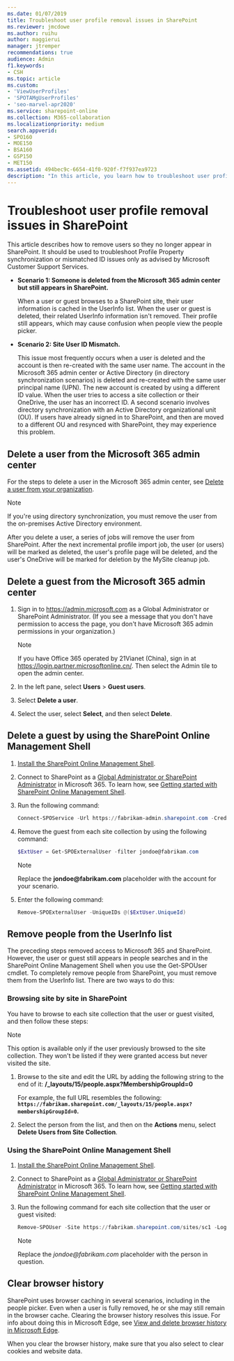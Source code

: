 ```yaml
---
ms.date: 01/07/2019
title: Troubleshoot user profile removal issues in SharePoint
ms.reviewer: jmcdowe
ms.author: ruihu
author: maggierui
manager: jtremper
recommendations: true
audience: Admin
f1.keywords:
- CSH
ms.topic: article
ms.custom:
- 'ViewUserProfiles'
- 'SPOTAMgUserProfiles'
- 'seo-marvel-apr2020'
ms.service: sharepoint-online
ms.collection: M365-collaboration
ms.localizationpriority: medium
search.appverid:
- SPO160
- MOE150
- BSA160
- GSP150
- MET150
ms.assetid: 494bec9c-6654-41f0-920f-f7f937ea9723
description: "In this article, you learn how to troubleshoot user profile removal issues in SharePoint."
---
```


# Troubleshoot user profile removal issues in SharePoint

This article describes how to remove users so they no longer appear in SharePoint. It should be used to troubleshoot Profile Property synchronization or mismatched ID issues only as advised by Microsoft Customer Support Services.

- **Scenario 1: Someone is deleted from the Microsoft 365 admin center but still appears in SharePoint.**
 
    When a user or guest browses to a SharePoint site, their user information is cached in the UserInfo list. When the user or guest is deleted, their related UserInfo information isn't removed. Their profile still appears, which may cause confusion when people view the people picker.

- **Scenario 2: Site User ID Mismatch.**
 
    This issue most frequently occurs when a user is deleted and the account is then re-created with the same user name. The account in the Microsoft 365 admin center or Active Directory (in directory synchronization scenarios) is deleted and re-created with the same user principal name (UPN). The new account is created by using a different ID value. When the user tries to access a site collection or their OneDrive, the user has an incorrect ID. A second scenario involves directory synchronization with an Active Directory organizational unit (OU). If users have already signed in to SharePoint, and then are moved to a different OU and resynced with SharePoint, they may experience this problem.
 
## Delete a user from the Microsoft 365 admin center

For the steps to delete a user in the Microsoft 365 admin center, see [Delete a user from your organization](/office365/admin/add-users/delete-a-user).
 
> [!NOTE]
>   If you're using directory synchronization, you must remove the user from the on-premises Active Directory environment.

 After you delete a user, a series of jobs will remove the user from SharePoint. After the next incremental profile import job, the user (or users) will be marked as deleted, the user's profile page will be deleted, and the user's OneDrive will be marked for deletion by the MySite cleanup job.

## Delete a guest from the Microsoft 365 admin center

1. Sign in to https://admin.microsoft.com as a Global Administrator or SharePoint Administrator. (If you see a message that you don't have permission to access the page, you don't have Microsoft 365 admin permissions in your organization.)
    
    > [!NOTE]
    > If you have Office 365 operated by 21Vianet (China), sign in at https://login.partner.microsoftonline.cn/. Then select the Admin tile to open the admin center.  
    
2. In the left pane, select **Users** \> **Guest users**.

3. Select **Delete a user**.

4. Select the user, select **Select**, and then select **Delete**.
 
## Delete a guest by using the SharePoint Online Management Shell

1. [Install the SharePoint Online Management Shell](/powershell/sharepoint/sharepoint-online/connect-sharepoint-online).

2. Connect to SharePoint as a [Global Administrator or SharePoint Administrator](./sharepoint-admin-role.md) in Microsoft 365. To learn how, see [Getting started with SharePoint Online Management Shell](/powershell/sharepoint/sharepoint-online/connect-sharepoint-online).
    
3. Run the following command:
 
   ```PowerShell
   Connect-SPOService -Url https://fabrikam-admin.sharepoint.com -Credential $cred
   ```
4. Remove the guest from each site collection by using the following command:
 
   ```PowerShell
   $ExtUser = Get-SPOExternalUser -filter jondoe@fabrikam.com
   ```
   > [!NOTE]
   >  Replace the **jondoe\@fabrikam.com** placeholder with the account for your scenario.

5. Enter the following command:
 
   ```PowerShell
   Remove-SPOExternalUser -UniqueIDs @($ExtUser.UniqueId)
    ```

## Remove people from the UserInfo list

The preceding steps removed access to Microsoft 365 and SharePoint. However, the user or guest still appears in people searches and in the SharePoint Online Management Shell when you use the Get-SPOUser cmdlet. To completely remove people from SharePoint, you must remove them from the UserInfo list. There are two ways to do this:

### Browsing site by site in SharePoint 

You have to browse to each site collection that the user or guest visited, and then follow these steps:
 
> [!NOTE]
> This option is available only if the user previously browsed to the site collection. They won't be listed if they were granted access but never visited the site. 

1. Browse to the site and edit the URL by adding the following string to the end of it: **/_layouts/15/people.aspx?MembershipGroupId=0**
 
     For example, the full URL resembles the following: **`https://fabrikam.sharepoint.com/_layouts/15/people.aspx?membershipGroupId=0`.**

2. Select the person from the list, and then on the **Actions** menu, select **Delete Users from Site Collection**.
 
### Using the SharePoint Online Management Shell

1. [Install the SharePoint Online Management Shell](/powershell/sharepoint/sharepoint-online/connect-sharepoint-online).

2. Connect to SharePoint as a [Global Administrator or SharePoint Administrator](./sharepoint-admin-role.md) in Microsoft 365. To learn how, see [Getting started with SharePoint Online Management Shell](/powershell/sharepoint/sharepoint-online/connect-sharepoint-online).
    
3. Run the following command for each site collection that the user or guest visited:

   ```PowerShell
   Remove-SPOUser -Site https://fabrikam.sharepoint.com/sites/sc1 -LoginName jondoe@fabrikam.com
   ```
   > [!NOTE]
   >  Replace the _jondoe@fabrikam.com_ placeholder with the person in question.  

## Clear browser history

SharePoint uses browser caching in several scenarios, including in the people picker. Even when a user is fully removed, he or she may still remain in the browser cache. Clearing the browser history resolves this issue. For info about doing this in Microsoft Edge, see [View and delete browser history in Microsoft Edge](https://support.microsoft.com/help/10607).

When you clear the browser history, make sure that you also select to clear cookies and website data.

